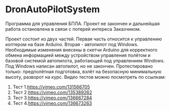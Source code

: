 # DronAutoPilotSystem
Программа для управления БПЛА. Проект не закончен и дальнейшая работа остановлена в связи с потерей интереса Заказчиком.

Проект состоит из двух частей.
Первая часть относится к управлению коптером на базе Arduino. Вторая - автопилот под Windows.
Необходимые изменения внесены в скетчи Arduino для корректного обмена информацией между устройством управления полётом и базовой системой автопилота, работающей под управлением Windows.
Под Windows написан автопилот, но не закончен. Протестировано только: предполётная подготовка, взлёт на безопасную минимальную высоту, разворот на курс.
Видео тестов можно посмотреть по ссылкам:
1. Тест 1.https://vimeo.com/131566705
2. Тест 2.https://vimeo.com/135389262
3. Тест 3.https://vimeo.com/136667284
4. Тест 4.https://vimeo.com/136673263
